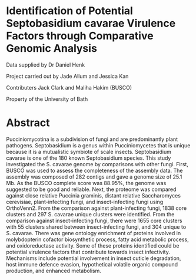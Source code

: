 # Identification of Potential Septobasidium cavarae Virulence Factors through Comparative Genomic Analysis 

Data supplied by Dr Daniel Henk

Project carried out by Jade Allum and Jessica Kan

Contributers Jack Clark and Maliha Hakim (BUSCO)

Property of the University of Bath



# Abstract

Pucciniomycotina is a subdivision of fungi and are predominantly plant pathogens. Septobasidium is a genus within Pucciniomycetes that is unique because it is a mutualistic symbiote of scale insects. Septobasidium cavarae is one of the 180 known Septobasidium species. This study investigated the S. cavarae genome by comparisons with other fungi. First, BUSCO was used to assess the completeness of the assembly data. The assembly was composed of 282 contigs and gave a genome size of 25.1 Mb. As the BUSCO complete score was 88.95%, the genome was suggested to be good and reliable. Next, the proteome was compared against close relative Puccinia graminis, distant relative Saccharomyces cerevisiae, plant-infecting fungi, and insect-infecting fungi using OrthoVenn2. From the comparison against plant-infecting fungi, 1838 core clusters and 297 S. cavarae unique clusters were identified. From the comparison against insect-infecting fungi, there were 1655 core clusters with 55 clusters shared between insect-infecting fungi, and 304 unique to S. cavarae. There was gene ontology enrichment of proteins involved in molybdopterin cofactor biosynthetic process, fatty acid metabolic process, and oxidoreductase activity. Some of these proteins identified could be potential virulence factors that contribute towards insect infectivity. Mechanisms include potential involvement in insect cuticle degradation, host immune defence evasion, hypothetical volatile organic compound production, and enhanced metabolism.
